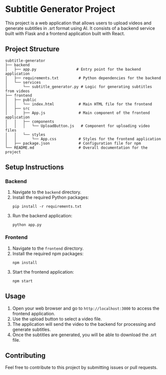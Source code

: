 # Subtitle Generator Project

This project is a web application that allows users to upload videos and generate subtitles in .srt format using AI. It consists of a backend service built with Flask and a frontend application built with React.

## Project Structure

```
subtitle-generator
├── backend
│   ├── app.py                  # Entry point for the backend application
│   ├── requirements.txt         # Python dependencies for the backend
│   └── services
│       └── subtitle_generator.py # Logic for generating subtitles from videos
├── frontend
│   ├── public
│   │   └── index.html           # Main HTML file for the frontend
│   ├── src
│   │   ├── App.js               # Main component of the frontend application
│   │   ├── components
│   │   │   └── UploadButton.js   # Component for uploading video files
│   │   └── styles
│   │       └── App.css          # Styles for the frontend application
│   ├── package.json             # Configuration file for npm
└── README.md                    # Overall documentation for the project
```

## Setup Instructions

### Backend

1. Navigate to the `backend` directory.
2. Install the required Python packages:
   ```
   pip install -r requirements.txt
   ```
3. Run the backend application:
   ```
   python app.py
   ```

### Frontend

1. Navigate to the `frontend` directory.
2. Install the required npm packages:
   ```
   npm install
   ```
3. Start the frontend application:
   ```
   npm start
   ```

## Usage

1. Open your web browser and go to `http://localhost:3000` to access the frontend application.
2. Use the upload button to select a video file.
3. The application will send the video to the backend for processing and generate subtitles.
4. Once the subtitles are generated, you will be able to download the .srt file.

## Contributing

Feel free to contribute to this project by submitting issues or pull requests.